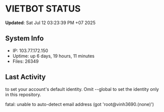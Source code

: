 # VIETBOT STATUS
**Updated**: Sat Jul 12 03:23:39 PM +07 2025

## System Info
- IP: 103.77.172.150
- Uptime: up 6 days, 19 hours, 11 minutes
- Files: 26349

## Last Activity

to set your account's default identity.
Omit --global to set the identity only in this repository.

fatal: unable to auto-detect email address (got 'root@vinh3690.(none)')

